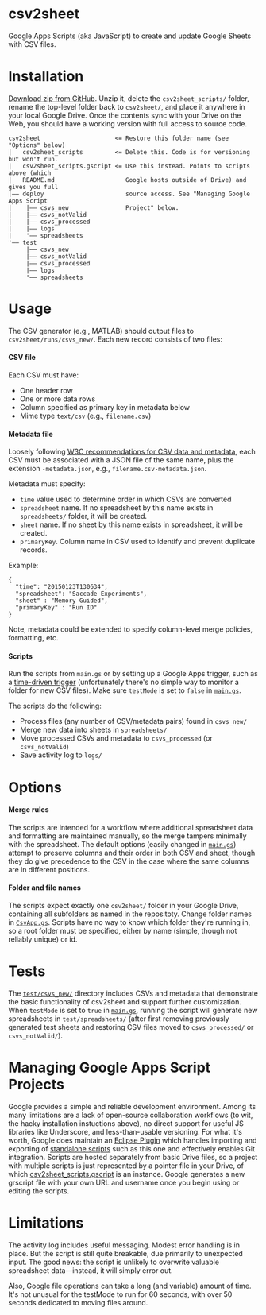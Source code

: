 # csv2sheet
Google Apps Scripts (aka JavaScript) to create and update Google Sheets with CSV files.

# Installation
[Download zip from GitHub](https://github.com/unendin/csv2sheet/archive/master.zip). Unzip it, delete the `csv2sheet_scripts/` folder, rename the top-level folder back to `csv2sheet/`, and place it anywhere in your local Google Drive. Once the contents sync with your Drive on the Web, you should have a working version with full access to source code.
```
csv2sheet                     <= Restore this folder name (see "Options" below)
|   csv2sheet_scripts         <= Delete this. Code is for versioning but won't run.
|   csv2sheet_scripts.gscript <= Use this instead. Points to scripts above (which
|   README.md                    Google hosts outside of Drive) and gives you full
|—— deploy                       source access. See "Managing Google Apps Script 
|    |—— csvs_new                Project" below.
|    |—— csvs_notValid
|    |—— csvs_processed
|    |—— logs
|    '—— spreadsheets
'—— test
     |—— csvs_new
     |—— csvs_notValid
     |—— csvs_processed
     |—— logs
     '—— spreadsheets
```

# Usage
The CSV generator (e.g., MATLAB) should output files to `csv2sheet/runs/csvs_new/`. Each new record consists of two files: 

#### CSV file
Each CSV must have:
* One header row
* One or more data rows
* Column specified as primary key in metadata below
* Mime type `text/csv` (e.g., `filename.csv`)

#### Metadata file
Loosely following [W3C recommendations for CSV data and metadata](http://www.w3.org/TR/tabular-data-model/#standard-file-metadata), each CSV must be associated with a JSON file of the same name, plus the extension `-metadata.json`, e.g.,
`filename.csv-metadata.json`.

Metadata must specify:
* `time` value used to determine order in which CSVs are converted
* `spreadsheet` name. If no spreadsheet by this name exists in `spreadsheets/` folder, it will be created.
* `sheet` name. If no sheet by this name exists in spreadsheet, it will be created.
* `primaryKey`. Column name in CSV used to identify and prevent duplicate records. 

Example:
```
{
  "time": "20150123T130634",
  "spreadsheet": "Saccade Experiments",
  "sheet" : "Memory Guided",
  "primaryKey" : "Run ID"
}
```

Note, metadata could be extended to specify column-level merge policies, formatting, etc.

#### Scripts
Run the scripts from `main.gs` or by setting up a Google Apps trigger, such as a [time-driven trigger](https://developers.google.com/apps-script/guides/triggers/installable#time-driven_triggers) (unfortunately there's no simple way to monitor a folder for new CSV files). Make sure `testMode` is set to `false` in [`main.gs`](https://github.com/unendin/csv2sheet/blob/master/csv2sheet_scripts/main.gs).

The scripts do the following:
* Process files (any number of CSV/metadata pairs) found in `csvs_new/` 
* Merge new data into sheets in `spreadsheets/`
* Move processed CSVs and metadata to `csvs_processed` (or `csvs_notValid`)
* Save activity log to `logs/` 

# Options
#### Merge rules
The scripts are intended for a workflow where additional spreadsheet data and formatting are maintained manually, so the merge tampers minimally with the spreadsheet. The default options (easily changed in [`main.gs`](https://github.com/unendin/csv2sheet/blob/master/csv2sheet_scripts/main.gs)) attempt to preserve columns and their order in both CSV and sheet, though they do give precedence to the CSV in the case where the same columns are in different positions.

#### Folder and file names
The scripts expect exactly one `csv2sheet/` folder in your Google Drive, containing all subfolders as named in the repositoty. Change folder names in [`CsvApp.gs`](https://github.com/unendin/csv2sheet/blob/master/csv2sheet_scripts/CsvApp.gs). Scripts have no way to know which folder they're running in, so a root folder must be specified, either by name (simple, though not reliably unique) or id.   

# Tests
The [`test/csvs_new/`](https://github.com/unendin/csv2sheet/tree/master/test/csvs_new) directory includes CSVs and metadata that demonstrate the basic functionality of csv2sheet and support further customization. When `testMode` is set to `true` in [`main.gs`](https://github.com/unendin/csv2sheet/blob/master/csv2sheet_scripts/main.gs), running the script will generate new spreadsheets in `test/spreadsheets/` (after first removing previously generated test sheets and restoring CSV files moved to `csvs_processed/` or `csvs_notValid/`).

# Managing Google Apps Script Projects
Google provides a simple and reliable development environment. Among its many limitations are a lack of open-source collaboration workflows (to wit, the hacky installation instuctions above), no direct support for useful JS libraries like Underscore, and less-than-usable versioning. For what it's worth, Google does maintain an [Eclipse Plugin](https://developers.google.com/eclipse/docs/apps_script) which handles importing and exporting of [standalone scripts](https://developers.google.com/apps-script/guides/standalone) such as this one and effectively enables Git integration. Scripts are hosted separately from basic Drive files, so a project with multiple scripts is just represented by a pointer file in your Drive, of which [csv2sheet_scripts.gscript](https://github.com/unendin/csv2sheet/blob/master/csv2sheet_scripts.gscript) is an instance. Google generates a new grscript file with your own URL and username once you begin using or editing the scripts. 

# Limitations
The activity log includes useful messaging. Modest error handling is in place. But the script is still quite breakable, due primarily to unexpected input. The good news: the script is unlikely to overwrite valuable spreadsheet data—instead, it will simply error out.

Also, Google file operations can take a long (and variable) amount of time. It's not unusual for the testMode to run for 60 seconds, with over 50 seconds dedicated to moving files around. 
